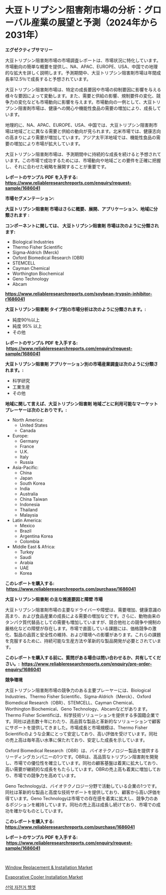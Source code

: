 <p><h1>大豆トリプシン阻害剤市場の分析：グローバル産業の展望と予測（2024年から2031年）</h1></p><p><strong>エグゼクティブサマリー</strong></p>
<p><p>大豆トリプシン阻害剤市場の市場調査レポートは、市場状況に特化しています。市場動向の簡単な概要を提供し、NA、APAC、EUROPE、USA、中国での地理的な拡大を詳しく説明します。予測期間中、大豆トリプシン阻害剤市場は年間成長率12.5％で成長すると予想されています。</p><p>大豆トリプシン阻害剤市場は、特定の成長要因や市場の抑制要因に影響を与える様々な要因によって変動します。また、需要と供給の影響、規制要件の変化、競争力の変化なども市場動向に影響を与えます。市場動向の一例として、大豆トリプシン阻害剤市場は、健康への関心や機能性食品の需要の増加により、成長しています。</p><p>地理的に、NA、APAC、EUROPE、USA、中国では、大豆トリプシン阻害剤市場は地域ごとに異なる需要と供給の動向が見られます。北米市場では、健康志向の高まりにより需要が増加しています。アジア太平洋地域では、機能性食品の需要の増加により市場が拡大しています。</p><p>大豆トリプシン阻害剤市場は、予測期間中に持続的な成長を続けると予想されています。この市場で成功するためには、市場動向や地域ごとの要件を正確に把握し、それに合わせた戦略を展開することが重要です。</p></p>
<p><strong>レポートのサンプル PDF を入手する: <a href="https://www.reliableresearchreports.com/enquiry/request-sample/1686041">https://www.reliableresearchreports.com/enquiry/request-sample/1686041</a></strong></p>
<p><strong>市場セグメンテーション:</strong></p>
<p><strong> 大豆トリプシン阻害剤 市場はさらに概要、展開、アプリケーション、地域に分類されます :</strong></p>
<p><strong>コンポーネントに関しては、 大豆トリプシン阻害剤 市場は次のように分類されます: &nbsp;</strong></p>
<p><ul><li>Biological Industries</li><li>Thermo Fisher Scientific</li><li>Sigma-Aldrich (Merck)</li><li>Oxford Biomedical Research (OBR)</li><li>STEMCELL</li><li>Cayman Chemical</li><li>Worthington Biochemical</li><li>Geno Technology</li><li>Abcam</li></ul></p>
<p><strong><a href="https://www.reliableresearchreports.com/soybean-trypsin-inhibitor-r1686041">https://www.reliableresearchreports.com/soybean-trypsin-inhibitor-r1686041</a></strong></p>
<p><strong> 大豆トリプシン阻害剤 タイプ別の市場分析は次のように分類されます。:</strong></p>
<p><ul><li>純度90％以上</li><li>純度 95% 以上</li><li>その他</li></ul></p>
<p><strong>レポートのサンプル PDF を入手する: &nbsp;<a href="https://www.reliableresearchreports.com/enquiry/request-sample/1686041">https://www.reliableresearchreports.com/enquiry/request-sample/1686041</a></strong></p>
<p><strong> 大豆トリプシン阻害剤 アプリケーション別の市場産業調査は次のように分類されます。:</strong></p>
<p><ul><li>科学研究</li><li>工業生産</li><li>その他</li></ul></p>
<p><strong>地域に関して言えば、大豆トリプシン阻害剤 地域ごとに利用可能なマーケットプレーヤーは次のとおりです。:</strong></p>
<p><ul>
    <li>
        North America:
        <ul>
            <li>United States</li>
            <li>Canada</li>
        </ul>
    </li>
    <li>
        Europe:
        <ul>
            <li>Germany</li>
            <li>France</li>
            <li>U.K.</li>
            <li>Italy</li>
            <li>Russia</li>
        </ul>
    </li>
    <li>
        Asia-Pacific:
        <ul>
            <li>China</li>
            <li>Japan</li>
            <li>South Korea</li>
            <li>India</li>
            <li>Australia</li>
            <li>China Taiwan</li>
            <li>Indonesia</li>
            <li>Thailand</li>
            <li>Malaysia</li>
        </ul>
    </li>
    <li>
        Latin America:
        <ul>
            <li>Mexico</li>
            <li>Brazil</li>
            <li>Argentina Korea</li>
            <li>Colombia</li>
        </ul>
    </li>
    <li>
        Middle East & Africa:
        <ul>
            <li>Turkey</li>
            <li>Saudi</li>
            <li>Arabia</li>
            <li>UAE</li>
            <li>Korea</li>
        </ul>
    </li>
    </ul></p>
<p><strong>このレポートを購入する: &nbsp;<a href="https://www.reliableresearchreports.com/purchase/1686041">https://www.reliableresearchreports.com/purchase/1686041</a></strong></p>
<p><strong>大豆トリプシン阻害剤 の主な推進要因と障壁 市場</strong></p>
<p><p>大豆トリプシン阻害剤市場の主要なドライバーや障壁は、需要増加、健康意識の高まり、および食品産業の成長による需要の増加などです。さらに、動物由来のタンパク質代替品としての需要も増加していますが、競合他社との競争や規制の厳格化などの障壁が存在します。市場で直面している課題には、価格競争の激化、製品の品質と安全性の維持、および環境への影響があります。これらの課題を克服するために、持続可能な生産方法や革新的な製品開発が必要とされています。</p></p>
<p><strong>このレポートを購入する前に、質問がある場合は問い合わせるか、共有してください。:&nbsp; <a href="https://www.reliableresearchreports.com/enquiry/pre-order-enquiry/1686041">https://www.reliableresearchreports.com/enquiry/pre-order-enquiry/1686041</a></strong></p>
<p><strong>競争環境</strong></p>
<p><p>大豆トリプシン阻害剤市場の競争力のある主要プレーヤーには、Biological Industries、Thermo Fisher Scientific、Sigma-Aldrich（Merck）、Oxford Biomedical Research（OBR）、STEMCELL、Cayman Chemical、Worthington Biochemical、Geno Technology、Abcamなどがあります。Thermo Fisher Scientificは、科学技術ソリューションを提供する多国籍企業です。同社は過去数十年にわたり、高品質な製品と革新的なソリューションで顧客にサポートを提供してきました。市場成長と市場規模は、Thermo Fisher Scientificのような企業にとって安定しており、高い評価を受けています。同社の売上高は毎年高い水準に保たれており、安定した成長を示しています。</p><p>Oxford Biomedical Research（OBR）は、バイオテクノロジー製品を提供するリーディングカンパニーの1つです。OBRは、高品質なトリプシン阻害剤を開発し、市場での優位性を確立しています。同社の顧客基盤は着実に拡大しており、高い需要が継続的な成長をもたらしています。OBRの売上高も着実に増加しており、市場での競争力を高めています。</p><p>Geno Technologyは、バイオテクノロジー分野で活動している企業の1つです。同社は革新的な製品と高度な技術サポートを提供しており、顧客から高い評価を得ています。Geno Technologyは市場での存在感を着実に拡大し、競争力のあるポジションを維持しています。同社の売上高は成長し続けており、市場での成功を確かなものとしています。</p></p>
<p><strong>このレポートを購入する: &nbsp; <a href="https://www.reliableresearchreports.com/purchase/1686041">https://www.reliableresearchreports.com/purchase/1686041</a></strong></p>
<p><strong>レポートのサンプル PDF を入手する: &nbsp;<a href="https://www.reliableresearchreports.com/enquiry/request-sample/1686041">https://www.reliableresearchreports.com/enquiry/request-sample/1686041</a></strong><strong></strong></p>
<p>&nbsp;</p>
<p><p><a href="https://github.com/jodemen/Market-Research-Report-List-2/blob/main/window-replacement-installation-market.md">Window Replacement & Installation Market</a></p><p><a href="https://github.com/Sarissaschmalingtr6fz2739/Market-Research-Report-List-2/blob/main/evaporative-cooler-installation-market.md">Evaporative Cooler Installation Market</a></p><p><a href="https://github.com/wallacBahrtyinger567686/Market-Research-Report-List-1/blob/main/684712922414.md">산악 자전거 헬멧</a></p></p>